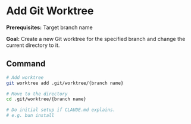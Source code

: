 # Add Git Worktree

**Prerequisites:**
Target branch name

**Goal:**
Create a new Git worktree for the specified branch and change the current directory to it.

## Command

```bash
# Add worktree
git worktree add .git/worktree/{branch name}

# Move to the directory
cd .git/worktree/{branch name}

# Do initial setup if CLAUDE.md explains.
# e.g. bun install
```
